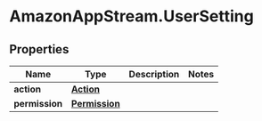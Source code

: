 # AmazonAppStream.UserSetting

## Properties

Name | Type | Description | Notes
------------ | ------------- | ------------- | -------------
**action** | [**Action**](Action.md) |  | 
**permission** | [**Permission**](Permission.md) |  | 


